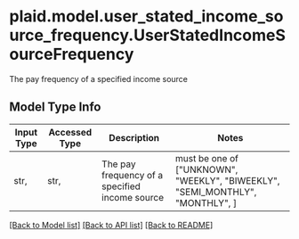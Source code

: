 # plaid.model.user_stated_income_source_frequency.UserStatedIncomeSourceFrequency

The pay frequency of a specified income source

## Model Type Info
Input Type | Accessed Type | Description | Notes
------------ | ------------- | ------------- | -------------
str,  | str,  | The pay frequency of a specified income source | must be one of ["UNKNOWN", "WEEKLY", "BIWEEKLY", "SEMI_MONTHLY", "MONTHLY", ] 

[[Back to Model list]](../../README.md#documentation-for-models) [[Back to API list]](../../README.md#documentation-for-api-endpoints) [[Back to README]](../../README.md)


